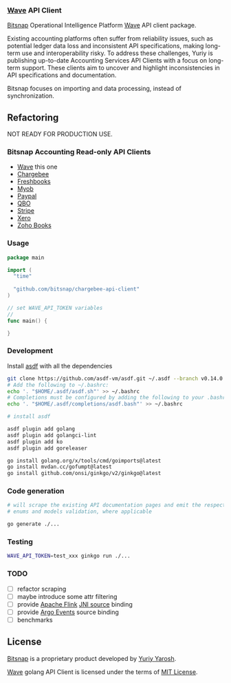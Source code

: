 ### [Wave](https://www.waveapps.com/) API Client

[Bitsnap](https://bitsnap.io) Operational Intelligence Platform [Wave](https://www.waveapps.com/) API client package.

Existing accounting platforms often suffer from reliability issues, such as potential ledger data loss and inconsistent API specifications, 
making long-term use and interoperability risky. To address these challenges, Yuriy is publishing up-to-date Accounting Services API Clients with a focus on long-term support. 
These clients aim to uncover and highlight inconsistencies in API specifications and documentation.

Bitsnap focuses on importing and data processing, instead of synchronization.

## Refactoring

NOT READY FOR PRODUCTION USE.

### Bitsnap Accounting Read-only API Clients

 - [Wave](https://github.com/bitsnap/wave-api-client) this one
 - [Chargebee](https://github.com/bitsnap/chargebee-api-client) 
 - [Freshbooks](https://github.com/bitsnap/freshbooks-api-client)
 - [Myob](https://github.com/bitsnap/myob-api-client)
 - [Paypal](https://github.com/bitsnap/paypal-api-client)
 - [QBO](https://github.com/bitsnap/qbo-api-client)
 - [Stripe](https://github.com/bitsnap/stripe-api-client)
 - [Xero](https://github.com/bitsnap/xero-api-client)
 - [Zoho Books](https://github.com/bitsnap/zohobooks-api-client)

### Usage

```go
package main 

import (
  "time"
  
  "github.com/bitsnap/chargebee-api-client"
)

// set WAVE_API_TOKEN variables
//
func main() {

}

```

### Development

Install [asdf](https://asdf-vm.com/guide/getting-started.html) with all the dependencies

```bash
git clone https://github.com/asdf-vm/asdf.git ~/.asdf --branch v0.14.0
# Add the following to ~/.bashrc:
echo '. "$HOME/.asdf/asdf.sh"' >> ~/.bashrc
# Completions must be configured by adding the following to your .bashrc:
echo '. "$HOME/.asdf/completions/asdf.bash"' >> ~/.bashrc
```

```bash
# install asdf

asdf plugin add golang
asdf plugin add golangci-lint 
asdf plugin add ko
asdf plugin add goreleaser

go install golang.org/x/tools/cmd/goimports@latest
go install mvdan.cc/gofumpt@latest
go install github.com/onsi/ginkgo/v2/ginkgo@latest
```

### Code generation

```bash
# will scrape the existing API documentation pages and emit the respective API client methods
# enums and models validation, where applicable

go generate ./...
```

### Testing

```bash
WAVE_API_TOKEN=test_xxx ginkgo run ./...
```

### TODO
 - [ ] refactor scraping
 - [ ] maybe introduce some attr filtering
 - [ ] provide [Apache Flink](https://flink.apache.org/) [JNI source](https://nightlies.apache.org/flink/flink-docs-master/docs/dev/datastream/sources/) binding  
 - [ ] provide [Argo Events](https://argoproj.github.io/argo-events/) source binding
 - [ ] benchmarks

## License

[Bitsnap](https://bitsnap.io) is a proprietary product developed by [Yuriy Yarosh](mailto:yuriy@yarosh.dev).

[Wave](https://www.waveapps.com/) golang API Client is licensed under the terms of [MIT License](LICENSE).